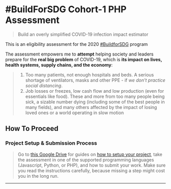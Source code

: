# #BuildForSDG Cohort-1 PHP Assessment

> Build an overly simplified COVID-19 infection impact estimator

This is an eligibility assessment for the 2020 [#BuildforSDG](https://buildforsdg.andela.com/) program

The assessment empowers me to **attempt** helping society and leaders prepare for the **real big problem** of COVID-19, which is **its impact on lives, health systems, supply chains, and the economy**: 
> 1.  Too many patients, not enough hospitals and beds. A serious shortage of ventilators, masks and other PPE - if *we don’t practice social distancing*.
> 2.  Job losses or freezes, low cash flow and low production (even for essentials like food). These and more from too many people being sick, a sizable number dying (including some of the best people in many fields), and many others affected by the impact of losing loved ones or a world operating in slow motion

## How To Proceed

### Project Setup & Submission Process

> Go to [this Google Drive](https://drive.google.com/drive/u/0/folders/132af5VHpYX5LDTzqQETThXpDpw6Q6jRv) for guides on [how to setup your project](https://drive.google.com/file/d/1izTv3RdKwJf2V0RsarRc2ULDemKEAC16/view), take the assessment in one of the supported programming languages (Javascript, Python, or PHP), and how to submit your work. Make sure you read the instructions carefully, because missing a step might cost you in the long run.
---